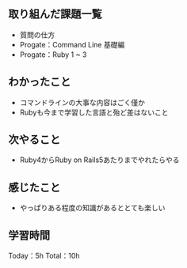 ## 取り組んだ課題一覧

- 質問の仕方
- Progate：Command Line 基礎編
- Progate：Ruby 1 ~ 3

## わかったこと
- コマンドラインの大事な内容はごく僅か
- Rubyも今まで学習した言語と殆ど差はないこと

## 次やること
- Ruby4からRuby on Rails5あたりまでやれたらやる

## 感じたこと
- やっぱりある程度の知識があるととても楽しい

## 学習時間

Today：5h
Total：10h
